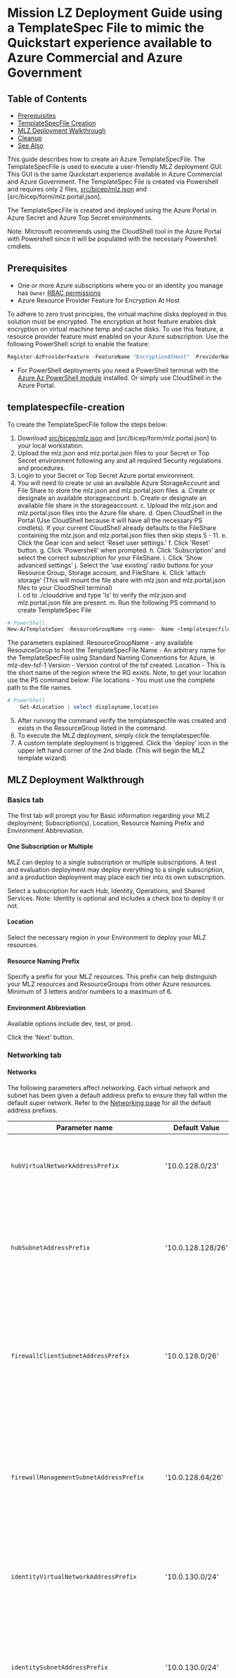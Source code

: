 # Mission LZ Deployment Guide using a TemplateSpec File to mimic the Quickstart experience available to Azure Commercial and Azure Government

## Table of Contents

- [Prerequisites](#prerequisites)  
- [TemplateSpecFile Creation](#templatespecfile-creation)
- [MLZ Deployment Walkthrough](#mlz-deployment-walkthrough)
- [Cleanup](#cleanup)  
- [See Also](#see-also)  

This guide describes how to create an Azure TemplateSpecFile. The TemplateSpecFile is used to execute a user-friendly MLZ deployment GUI.  This GUI is the same Quickstart experience available in Azure Commercial and Azure Government. The TemplateSpec File is created via Powershell and requires only 2 files, [src/bicep/mlz.json](../src/bicep/mlz.json) and [src/bicep/form/mlz.portal.json].

The TemplateSpecFile is created and deployed using the Azure Portal in Azure Secret and Azure Top Secret environments.

Note: Microsoft recommends using the CloudShell tool in the Azure Portal with Powershell since it will be populated with the necessary Powershell cmdlets.

## Prerequisites

- One or more Azure subscriptions where you or an identity you manage has `Owner` [RBAC permissions](https://docs.microsoft.com/en-us/azure/role-based-access-control/built-in-roles#owner)
- Azure Resource Provider Feature for Encryption At Host

To adhere to zero trust principles, the virtual machine disks deployed in this solution must be encrypted. The encryption at host feature enables disk encryption on virtual machine temp and cache disks. To use this feature, a resource provider feature must enabled on your Azure subscription. Use the following PowerShell script to enable the feature:

```powershell
Register-AzProviderFeature -FeatureName "EncryptionAtHost" -ProviderNamespace "Microsoft.Compute"
```

- For PowerShell deployments you need a PowerShell terminal with the [Azure Az PowerShell module](https://docs.microsoft.com/en-us/powershell/azure/what-is-azure-powershell) installed. Or simply use CloudShell in the Azure Portal.

## templatespecfile-creation

To create the TemplateSpecFile follow the steps below:

1. Download [src/bicep/mlz.json](../src/bicep/mlz.json) and [src/bicep/form/mlz.portal.json] to your local workstation.
2. Upload the mlz.json and mlz.portal.json files to your Secret or Top Secret environment following any and all required Security regulations and procedures.
3. Login to your Secret or Top Secret Azure portal environment.
4. You will need to create or use an available Azure StorageAccount and File Share to store the mlz.json and mlz.portal.json files.
   a. Create or designate an available storageaccount.
   b. Create or designate an available file share in the storageaccount.
   c. Upload the mlz.json and mlz.portal.json files into the Azure file share.
   d. Open CloudShell in the Portal (Use CloudShell because it will have all the necessary PS cmdlets).  If your current CloudShell already defaults to the FileShare containing the mlz.json and mlz.portal.json files then skip steps 5 - 11.
   e. Click the Gear icon and select 'Reset user settings.'
   f. Click 'Reset' button.
   g. Click 'Powershell' when prompted.
   h. Click 'Subscription' and select the correct subscription for your         FileShare.
   i. Click 'Show advanced settings'
   j. Select the 'use existing' radio buttons for your Resource Group, Storage account, and FileShare.
   k. Click 'attach storage' (This will mount the file share with mlz.json and mlz.portal.json files to your CloudShell terminal)  
   l. cd to ./clouddrive and type 'ls' to verify the mlz.json and mlz.portal.json file are present.
   m. Run the following PS command to create TemplateSpec File

```PowerShell
# PowerShell
New-AzTemplateSpec -ResourceGroupName <rg-name> -Name <templatespecfilename> -Version 1.0 -Location <shortnameregion> -TemplateFile /home/<user>/clouddrive/mlz.json -UIFormDefinitionFile /home/<user>/clouddrive/mlz.portal.json
```

The parameters explained:
    ResourceGroupName - any available ResourceGroup to host the TemplateSpecFile
    Name - An arbitrary name for the TemplateSpecFile using Standard Naming Conventions for Azure, ie mlz-dev-tsf-1
    Version - Version control of the tsf created.
    Location - This is the short name of the region where the RG exists. Note, to get your location use the PS command below:
    File locations - You must use the complete path to the file names.

```PowerShell
# PowerShell
    Get-AzLocation | select displayname,location
```

5. After running the command verify the templatespecfile was created and exists in the ResourceGroup listed in the command.
6. To execute the MLZ deployment, simply click the templatespecfile.
7. A custom template deployment is triggered.  Click the 'deploy' icon in the upper left hand corner of the 2nd blade. (This will begin the MLZ template wizard).

## MLZ Deployment Walkthrough

### Basics tab

The first tab will prompt you for Basic information regarding your MLZ deployment; Subscription(s), Location, Resource Naming Prefix and Environment Abbreviation.

#### One Subscription or Multiple

MLZ can deploy to a single subscription or multiple subscriptions. A test and evaluation deployment may deploy everything to a single subscription, and a production deployment may place each tier into its own subscription.

Select a subscription for each Hub, Identity, Operations, and Shared Services.  Note: Identity is optional and includes a check box to deploy it or not.

#### Location

Select the necessary region in your Environment to deploy your MLZ resources.

#### Resource Naming Prefix

Specify a prefix for your MLZ resources.  This prefix can help distinguish your MLZ resources and ResourceGroups from other Azure resources.  Minimum of 3 letters and/or numbers to a maximum of 6.

#### Environment Abbreviation

Available options include dev, test, or prod.

Click the 'Next' button.

### Networking tab

#### Networks

The following parameters affect networking. Each virtual network and subnet has been given a default address prefix to ensure they fall within the default super network. Refer to the [Networking page](docs/networking.md) for all the default address prefixes.

Parameter name | Default Value | Description
-------------- | ------------- | -----------
`hubVirtualNetworkAddressPrefix` | '10.0.128.0/23' | The CIDR Virtual Network Address Prefix for the Hub Virtual Network.
`hubSubnetAddressPrefix` | '10.0.128.128/26' | The CIDR Subnet Address Prefix for the default Hub subnet. It must be in the Hub Virtual Network space.
`firewallClientSubnetAddressPrefix` | '10.0.128.0/26' | The CIDR Subnet Address Prefix for the Azure Firewall Subnet. It must be in the Hub Virtual Network space. It must be /26.
`firewallManagementSubnetAddressPrefix` | '10.0.128.64/26' | The CIDR Subnet Address Prefix for the Azure Firewall Management Subnet. It must be in the Hub Virtual Network space. It must be /26.
`identityVirtualNetworkAddressPrefix` | '10.0.130.0/24' | The CIDR Virtual Network Address Prefix for the Identity Virtual Network.
`identitySubnetAddressPrefix` | '10.0.130.0/24' | The CIDR Subnet Address Prefix for the default Identity subnet. It must be in the Identity Virtual Network space.
`operationsVirtualNetworkAddressPrefix` | '10.0.131.0/24' | The CIDR Virtual Network Address Prefix for the Operations Virtual Network.
`operationsSubnetAddressPrefix` | '10.0.131.0/24' | The CIDR Subnet Address Prefix for the default Operations subnet. It must be in the Operations Virtual Network space.
`sharedServicesVirtualNetworkAddressPrefix` | '10.0.132.0/24' | The CIDR Virtual Network Address Prefix for the Shared Services Virtual Network.
`sharedServicesSubnetAddressPrefix` | '10.0.132.0/24' | The CIDR Subnet Address Prefix for the default Shared Services subnet. It must be in the Shared Services Virtual Network space.

Note: The SuperCIDR range of /18 will allow for future expansion tiers such as: AVD and ESRI.

#### Firewall SKUs

By default, MLZ deploys **[Azure Firewall Premium](https://docs.microsoft.com/en-us/azure/firewall/premium-features). Not all regions support Azure Firewall Premium.** Check here to [see if the region you're deploying to supports Azure Firewall Premium](https://docs.microsoft.com/en-us/azure/firewall/premium-features#supported-regions). If necessary you can set a different firewall SKU (Standard) or location.
Please validate the SKU availability in your region before deploying as there can be differences between clouds.

### Security and Compliance tab

MLZ has optional features that can be enabled by setting parameters during the MLZ deployment.

#### Microsoft Defender for Cloud

By default [Microsoft Defender for Cloud](https://docs.microsoft.com/en-us/azure/defender-for-cloud/defender-for-cloud-introduction) offers a free set of monitoring capabilities that are enabled via an Azure policy when you first set up a subscription and view the Microsoft Defender for Cloud portal blade.

Microsoft Defender for Cloud offers a standard/defender sku which enables a greater depth of awareness including more recommendations and threat analytics. You can enable this higher depth level of security in MLZ by clicking the box 'Enable additional features for Microsoft Defender for Cloud.'  Then use the pulldown menu to select additional DfC features.

If additional features are enabled then a Security Contact E-mail Address will also be prompted.

To manually enable DfC, if not enabled during the MLZ deployment, see the following documentation,
[here](https://docs.microsoft.com/en-us/azure/defender-for-cloud/enable-enhanced-security)

#### Assign Regulatory Compliance Policies

Optionally, Azure Policy can be applied to your MLZ deployment.

Simply check the 'Create policy assignments' checkbox and select your desired Regulatory Compliance option.  The result will be a policy assignment created for each resource group deployed by MLZ that can be viewed in the 'Compliance' view of Azure Policy in the Azure Portal.

#### Available Regulatory Compliances and Policies

Please validate the availability of Regulatory Compliances and Policies in your region before deploying as there can be differences between clouds.

Under the [src/bicep/modules/policies](../src/bicep/modules/policies) directory are JSON files named for the initiatives with default parameters (except for a Log Analytics workspace ID value `<LAWORKSPACE>` that we substitute at deployment time -- any other parameter can be modified as needed).

#### Azure Sentinel

[Sentinel](https://docs.microsoft.com/en-us/azure/sentinel/overview) is a scalable, cloud-native, security information and event management (SIEM) and security orchestration, automation, and response (SOAR) solution.

A basic Sentinel deployment can be initiated by MLZ by simply clicking the checkbox 'Enable Microsoft Sentinel.'

Further configuration of Sentinel post MLZ deployment is required to take full advantage of threat detection, log retention, and response capabilities.

### Remote Access tab

#### Remote access with a Bastion Host

If you want to remotely access the network and the resources you've deployed you can use [Azure Bastion](https://docs.microsoft.com/en-us/azure/bastion/) to remotely access 2 virtual machines (jumpboxes), one Windows and one Linux, within the hub network without exposing them via Public IP Addresses.

#### Enable Remote Access

To enable Remote Access simply click the 'Remotely access the network' checkbox.

This will enable parameters for the following:
    1. Azure Bastion subnet CIDR range
    2. Windows VM:
       1. Username
       2. Password
       3. Password confirmation
       4. Option for Hybrid Use Benefit for Windows [Azure Hybrid Benefit](https://learn.microsoft.com/en-us/windows-server/get-started/azure-hybrid-benefit?tabs=azure)
    3. Linux VM:
       1. Username
       2. Password
       3. Password confirmation

### Tags tab

#### Best Practices for Azure Tags

Tags are name/value pairs that enable you to categorize resources and view consolidated billing by applying the same tag to multiple resources and resource groups.

Microsoft recommends the following documentation for best practices regarding [Azure Tags](https://learn.microsoft.com/en-us/azure/cloud-adoption-framework/ready/azure-best-practices/resource-tagging).

Click 'Next' to Validate Settings and finally, 'Create.'

## MLZ Core resources deployed

### MLZ Resources

Once deployed MLZ will deploy a number of resources in 4 Resource Groups:
    1. Hub
    2. Operations
    3. Identity (if selected)
    4. Shared Services

